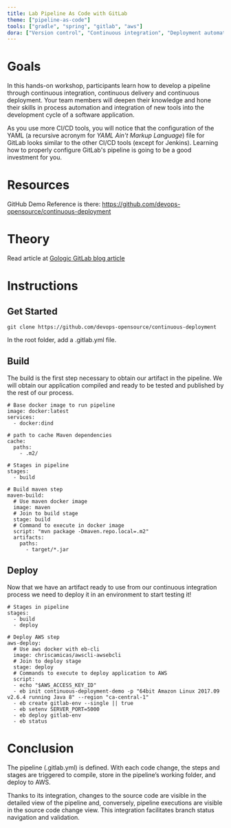 ```yaml
---
title: Lab Pipeline As Code with GitLab
theme: ["pipeline-as-code"]
tools: ["gradle", "spring", "gitlab", "aws"]
dora: ["Version control", "Continuous integration", "Deployment automation", "Continuous delivery"]
---
```


# Goals

In this hands-on workshop, participants learn how to develop a pipeline through continuous integration, continuous delivery and continuous deployment. Your team members will deepen their knowledge and hone their skills in process automation and integration of new tools into the development cycle of a software application.

As you use more CI/CD tools, you will notice that the configuration of the YAML (a recursive acronym for _YAML Ain't Markup Language_) file for GitLab looks similar to the other CI/CD tools (except for Jenkins). Learning how to properly configure GitLab's pipeline is going to be a good investment for you.

# Resources

GitHub Demo Reference is there: https://github.com/devops-opensource/continuous-deployment

# Theory

Read article at [Gologic GitLab blog article](https://www.gologic.ca/en/continuous-deployment-with-pipeline-as-code-quick-start-series-3-gitlab/)

# Instructions

## Get Started

```
git clone https://github.com/devops-opensource/continuous-deployment
```

In the root folder, add a .gitlab.yml file.

## Build

The build is the first step necessary to obtain our artifact in the pipeline. We will obtain our application compiled and ready to be tested and published by the rest of our process.

```
# Base docker image to run pipeline
image: docker:latest
services:
  - docker:dind
  
# path to cache Maven dependencies
cache:
  paths:
    - .m2/

# Stages in pipeline
stages:
  - build

# Build maven step
maven-build:
  # Use maven docker image
  image: maven
  # Join to build stage
  stage: build
  # Command to execute in docker image
  script: "mvn package -Dmaven.repo.local=.m2"
  artifacts:
    paths:
      - target/*.jar
```

## Deploy

Now that we have an artifact ready to use from our continuous integration process we need to deploy it in an environment to start testing it!

```
# Stages in pipeline
stages:
  - build
  - deploy

# Deploy AWS step
aws-deploy:
  # Use aws docker with eb-cli
  image: chriscamicas/awscli-awsebcli
  # Join to deploy stage
  stage: deploy
  # Commands to execute to deploy application to AWS
  script:
  - echo "$AWS_ACCESS_KEY_ID"
  - eb init continuous-deployment-demo -p "64bit Amazon Linux 2017.09 v2.6.4 running Java 8" --region "ca-central-1"
  - eb create gitlab-env --single || true
  - eb setenv SERVER_PORT=5000
  - eb deploy gitlab-env
  - eb status
```

# Conclusion

The pipeline (.gitlab.yml) is defined. With each code change, the steps and stages are triggered to compile, store in the pipeline’s working folder, and deploy to AWS.

Thanks to its integration, changes to the source code are visible in the detailed view of the pipeline and, conversely, pipeline executions are visible in the source code change view. This integration facilitates branch status navigation and validation.
